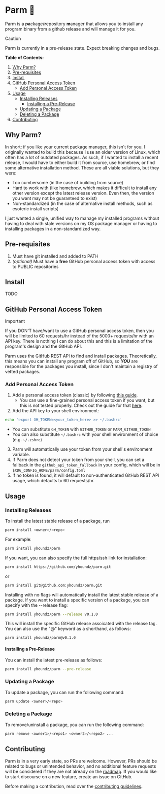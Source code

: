 # Parm 🧀

Parm is a **pa**ckage/**r**epository **m**anager that allows you to install any program binary from a github release and will manage it for you.

> [!CAUTION]
> Parm is currently in a pre-release state. Expect breaking changes and bugs.

**Table of Contents:**
1. [Why Parm?](#why-parm)
2. [Pre-requisites](#pre-requisites)
3. [Install](#install)
4. [GitHub Personal Access Token](#github-personal-access-token)
    - [Add Personal Access Token](#add-personal-access-token)
5. [Usage](#usage)
    - [Installing Releases](#installing-releases)
        - [Installing a Pre-Release](#installing-a-pre-release)
    - [Updating a Package](#updating-a-package)
    - [Deleting a Package](#deleting-a-package)
6. [Contributing](#contributing)

## Why Parm?
In short: if you like your current package manager, this isn't for you.
I originally wanted to build this because I use an older version of Linux, which often has a lot of outdated packages. As such, if I wanted to install a recent release, I would have to either build it from source, use homebrew, or find some alternative installation method. These are all viable solutions, but they were:

- Too cumbersome (in the case of building from source)
- Hard to work with (like homebrew, which makes it difficult to install any other version except the latest release version. Even then, the version you want may not be guaranteed to exist)
- Non-standardized (in the case of alternative install methods, such as esoteric install scripts)

I just wanted a single, unified way to manage my installed programs without having to deal with stale versions on my OS package manager or having to installing packages in a non-standardized way.

## Pre-requisites
1. Must have git installed and added to PATH
2. *(optional)* Must have a **free** GitHub personal access token with access to PUBLIC repositories

## Install
TODO

## GitHub Personal Access Token
> [!IMPORTANT]
> If you DON'T have/want to use a GitHub personal access token, then you will be limited to 60 requests/hr instead of the 5000+ requests/hr with an API key. 
> There is nothing I can do about this and this is a limitation of the program's design and the GitHub API.

Parm uses the GitHub REST API to find and install packages. Theoretically, this means you can install any program off of GitHub, so ***YOU*** are responsible for the packages you install, since I don't maintain a registry of vetted packages.

### Add Personal Access Token
1. Add a personal access token (classic) by following [this guide](https://docs.github.com/en/authentication/keeping-your-account-and-data-secure/managing-your-personal-access-tokens#creating-a-personal-access-token-classic).
    - You can use a fine-grained personal access token if you want, but this is not tested properly. Check out the guide for that [here](https://docs.github.com/en/authentication/keeping-your-account-and-data-secure/managing-your-personal-access-tokens#creating-a-fine-grained-personal-access-token).
2. Add the API key to your shell environment:

```sh
echo 'export GH_TOKEN=<your_token_here> >> ~/.bashrc'
```

- You can substitute `GH_TOKEN` with `GITHUB_TOKEN` or `PARM_GITHUB_TOKEN`
- You can also substitute `~/.bashrc` with your shell environment of choice (e.g. `~/.zshrc`)

3. Parm will automatically use your token from your shell's environment variable.
4. If Parm does not detect your token from your shell, you can set a fallback in the `github_api_token_fallback` in your config, which will be in `$XDG_CONFIG_HOME/parm/config.toml` 
5. If no token is found, it will default to non-authenticated GitHub REST API usage, which defaults to 60 requests/hr.

## Usage

### Installing Releases
To install the latest stable release of a package, run
```sh
parm install <owner>/<repo>
```

For example:
```sh
parm install yhoundz/parm
```

If you want, you can also specify the full https/ssh link for installation:
```sh
parm install https://github.com/yhoundz/parm.git
```
or
```sh
parm install git@github.com:yhoundz/parm.git
```

Installing with no flags will automatically install the latest stable release of a package.
If you want to install a specific version of a package, you can specify with the --release flag:
```sh
parm install yhoundz/parm --release v0.1.0
```

This will install the specific GitHub release assoicated with the release tag.
You can also use the "@" keyword as a shorthand, as follows:
```sh
parm install yhoundz/parm@v0.1.0
```

#### Installing a Pre-Release

You can install the latest pre-release as follows:
```sh
parm install yhoundz/parm --pre-release
```

### Updating a Package

To update a package, you can run the following command:
```sh
parm update <owner>/<repo>
```

### Deleting a Package

To remove/uninstall a package, you can run the following command:
```sh
parm remove <owner1>/<repo1> <owner2>/<repo2> ...
```

## Contributing
Parm is in a very early state, so PRs are welcome. However, PRs should be related to bugs or unintended behavior, and no additional feature requests will be considered if they are not already on the [roadmap](#ROADMAP.md). If you would like to start discourse on a new feature, create an issue on GitHub.

Before making a contribution, read over the [contributing guidelines](#/contributing.md).
